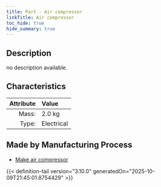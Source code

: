```yaml
---
title: Part - Air compressor
linkTitle: Air compressor
toc_hide: true
hide_summary: true
---
```

<!-- This is generated by the MarsSim HelpGenertor, do not edit. -->

## Description
no description available.

## Characteristics

| Attribute      | Value |
|--------:|:------|
|Mass:|2.0 kg|
|Type:|Electrical|

## Made by Manufacturing Process

- [Make air compressor](/docs/definitions/process/make-air-compressor)




{{< definition-tail version="3.10.0" generatedOn="2025-10-09T21:45:01.8754429" >}}



